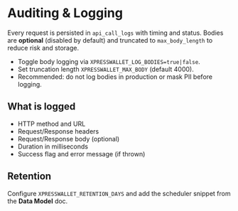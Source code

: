 # Auditing & Logging

Every request is persisted in `api_call_logs` with timing and status. Bodies are **optional** (disabled by default) and truncated to `max_body_length` to reduce risk and storage.

- Toggle body logging via `XPRESSWALLET_LOG_BODIES=true|false`.
- Set truncation length `XPRESSWALLET_MAX_BODY` (default 4000).
- Recommended: do not log bodies in production or mask PII before logging.

## What is logged
- HTTP method and URL
- Request/Response headers
- Request/Response body (optional)
- Duration in milliseconds
- Success flag and error message (if thrown)

## Retention
Configure `XPRESSWALLET_RETENTION_DAYS` and add the scheduler snippet from the **Data Model** doc.